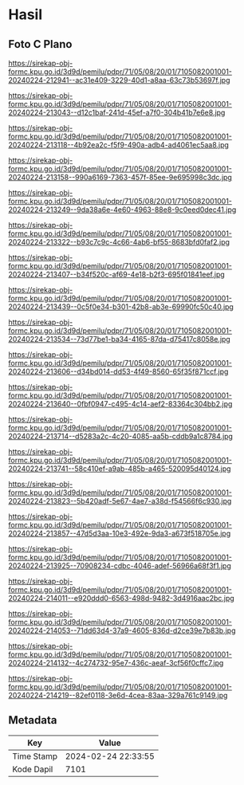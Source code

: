 # Hasil

## Foto C Plano

https://sirekap-obj-formc.kpu.go.id/3d9d/pemilu/pdpr/71/05/08/20/01/7105082001001-20240224-212941--ac31e409-3229-40d1-a8aa-63c73b53697f.jpg

https://sirekap-obj-formc.kpu.go.id/3d9d/pemilu/pdpr/71/05/08/20/01/7105082001001-20240224-213043--d12c1baf-241d-45ef-a7f0-304b41b7e6e8.jpg

https://sirekap-obj-formc.kpu.go.id/3d9d/pemilu/pdpr/71/05/08/20/01/7105082001001-20240224-213118--4b92ea2c-f5f9-490a-adb4-ad4061ec5aa8.jpg

https://sirekap-obj-formc.kpu.go.id/3d9d/pemilu/pdpr/71/05/08/20/01/7105082001001-20240224-213158--990a6169-7363-457f-85ee-9e695998c3dc.jpg

https://sirekap-obj-formc.kpu.go.id/3d9d/pemilu/pdpr/71/05/08/20/01/7105082001001-20240224-213249--9da38a6e-4e60-4963-88e8-9c0eed0dec41.jpg

https://sirekap-obj-formc.kpu.go.id/3d9d/pemilu/pdpr/71/05/08/20/01/7105082001001-20240224-213322--b93c7c9c-4c66-4ab6-bf55-8683bfd0faf2.jpg

https://sirekap-obj-formc.kpu.go.id/3d9d/pemilu/pdpr/71/05/08/20/01/7105082001001-20240224-213407--b34f520c-af69-4e18-b2f3-695f01841eef.jpg

https://sirekap-obj-formc.kpu.go.id/3d9d/pemilu/pdpr/71/05/08/20/01/7105082001001-20240224-213439--0c5f0e34-b301-42b8-ab3e-69990fc50c40.jpg

https://sirekap-obj-formc.kpu.go.id/3d9d/pemilu/pdpr/71/05/08/20/01/7105082001001-20240224-213534--73d77be1-ba34-4165-87da-d75417c8058e.jpg

https://sirekap-obj-formc.kpu.go.id/3d9d/pemilu/pdpr/71/05/08/20/01/7105082001001-20240224-213606--d34bd014-dd53-4f49-8560-65f35f871ccf.jpg

https://sirekap-obj-formc.kpu.go.id/3d9d/pemilu/pdpr/71/05/08/20/01/7105082001001-20240224-213640--0fbf0947-c495-4c14-aef2-83364c304bb2.jpg

https://sirekap-obj-formc.kpu.go.id/3d9d/pemilu/pdpr/71/05/08/20/01/7105082001001-20240224-213714--d5283a2c-4c20-4085-aa5b-cddb9a1c8784.jpg

https://sirekap-obj-formc.kpu.go.id/3d9d/pemilu/pdpr/71/05/08/20/01/7105082001001-20240224-213741--58c410ef-a9ab-485b-a465-520095d40124.jpg

https://sirekap-obj-formc.kpu.go.id/3d9d/pemilu/pdpr/71/05/08/20/01/7105082001001-20240224-213823--5b420adf-5e67-4ae7-a38d-f54566f6c930.jpg

https://sirekap-obj-formc.kpu.go.id/3d9d/pemilu/pdpr/71/05/08/20/01/7105082001001-20240224-213857--47d5d3aa-10e3-492e-9da3-a673f518705e.jpg

https://sirekap-obj-formc.kpu.go.id/3d9d/pemilu/pdpr/71/05/08/20/01/7105082001001-20240224-213925--70908234-cdbc-4046-adef-56966a68f3f1.jpg

https://sirekap-obj-formc.kpu.go.id/3d9d/pemilu/pdpr/71/05/08/20/01/7105082001001-20240224-214011--e920ddd0-6563-498d-9482-3d4916aac2bc.jpg

https://sirekap-obj-formc.kpu.go.id/3d9d/pemilu/pdpr/71/05/08/20/01/7105082001001-20240224-214053--71dd63d4-37a9-4605-836d-d2ce39e7b83b.jpg

https://sirekap-obj-formc.kpu.go.id/3d9d/pemilu/pdpr/71/05/08/20/01/7105082001001-20240224-214132--4c274732-95e7-436c-aeaf-3cf56f0cffc7.jpg

https://sirekap-obj-formc.kpu.go.id/3d9d/pemilu/pdpr/71/05/08/20/01/7105082001001-20240224-214219--82ef0118-3e6d-4cea-83aa-329a761c9149.jpg


## Metadata

| Key        | Value               |
| ---------- | ------------------- |
| Time Stamp | 2024-02-24 22:33:55 |
| Kode Dapil | 7101                |



